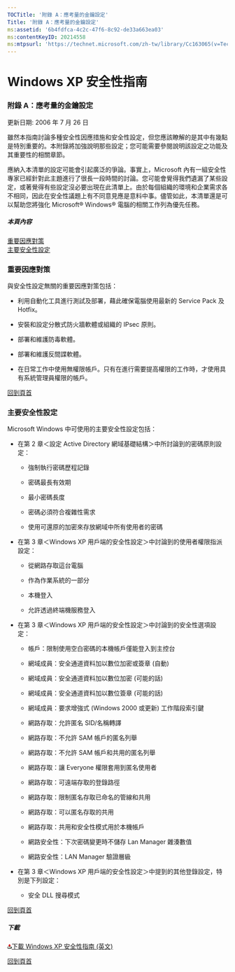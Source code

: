 ```yaml
---
TOCTitle: '附錄 A：應考量的金鑰設定'
Title: '附錄 A：應考量的金鑰設定'
ms:assetid: '6b4fdfca-4c2c-47f6-8c92-de33a663ea03'
ms:contentKeyID: 20214558
ms:mtpsurl: 'https://technet.microsoft.com/zh-tw/library/Cc163065(v=TechNet.10)'
---
```


Windows XP 安全性指南
=====================

### 附錄 A：應考量的金鑰設定

更新日期: 2006 年 7 月 26 日

雖然本指南討論多種安全性因應措施和安全性設定，但您應該瞭解的是其中有幾點是特別重要的。本附錄將加強說明那些設定；您可能需要參閱說明該設定之功能及其重要性的相關章節。

應納入本清單的設定可能會引起廣泛的爭論。事實上，Microsoft 內有一組安全性專家已經針對此主題進行了很長一段時間的討論。您可能會覺得我們遺漏了某些設定，或著覺得有些設定沒必要出現在此清單上。由於每個組織的環境和企業需求各不相同，因此在安全性議題上有不同意見應是意料中事。儘管如此，本清單還是可以幫助您將強化 Microsoft® Windows® 電腦的相關工作列為優先任務。

##### 本頁內容

[](#ebaa)[重要因應對策](#ebaa)  
[](#eaaa)[主要安全性設定](#eaaa)  

### 重要因應對策

與安全性設定無關的重要因應對策包括：

-   利用自動化工具進行測試及部署，藉此確保電腦使用最新的 Service Pack 及 Hotfix。

-   安裝和設定分散式防火牆軟體或組織的 IPsec 原則。

-   部署和維護防毒軟體。

-   部署和維護反間諜軟體。

-   在日常工作中使用無權限帳戶。只有在進行需要提高權限的工作時，才使用具有系統管理員權限的帳戶。

[](#mainsection)[回到頁首](#mainsection)

### 主要安全性設定

Microsoft Windows 中可使用的主要安全性設定包括：

-   在第 2 章＜設定 Active Directory 網域基礎結構＞中所討論到的密碼原則設定：

    -   強制執行密碼歷程記錄

    -   密碼最長有效期

    -   最小密碼長度

    -   密碼必須符合複雜性需求

    -   使用可還原的加密來存放網域中所有使用者的密碼

-   在第 3 章＜Windows XP 用戶端的安全性設定＞中討論到的使用者權限指派設定：

    -   從網路存取這台電腦

    -   作為作業系統的一部分

    -   本機登入

    -   允許透過終端機服務登入

-   在第 3 章＜Windows XP 用戶端的安全性設定＞中討論到的安全性選項設定：

    -   帳戶：限制使用空白密碼的本機帳戶僅能登入到主控台

    -   網域成員：安全通道資料加以數位加密或簽章 (自動)

    -   網域成員：安全通道資料加以數位加密 (可能的話)

    -   網域成員：安全通道資料加以數位簽章 (可能的話)

    -   網域成員：要求增強式 (Windows 2000 或更新) 工作階段索引鍵

    -   網路存取：允許匿名 SID/名稱轉譯

    -   網路存取：不允許 SAM 帳戶的匿名列舉

    -   網路存取：不允許 SAM 帳戶和共用的匿名列舉

    -   網路存取：讓 Everyone 權限套用到匿名使用者

    -   網路存取：可遠端存取的登錄路徑

    -   網路存取：限制匿名存取已命名的管線和共用

    -   網路存取：可以匿名存取的共用

    -   網路存取：共用和安全性模式用於本機帳戶

    -   網路安全性：下次密碼變更時不儲存 Lan Manager 雜湊數值

    -   網路安全性：LAN Manager 驗證層級

-   在第 3 章＜Windows XP 用戶端的安全性設定＞中提到的其他登錄設定，特別是下列設定：

    -   安全 DLL 搜尋模式

[](#mainsection)[回到頁首](#mainsection)

##### 下載

[![](images/Cc163065.icon_exe(zh-tw,TechNet.10).gif)](http://go.microsoft.com/fwlink/?linkid=14840)[下載 Windows XP 安全性指南 (英文)](http://go.microsoft.com/fwlink/?linkid=14840)

[](#mainsection)[回到頁首](#mainsection)